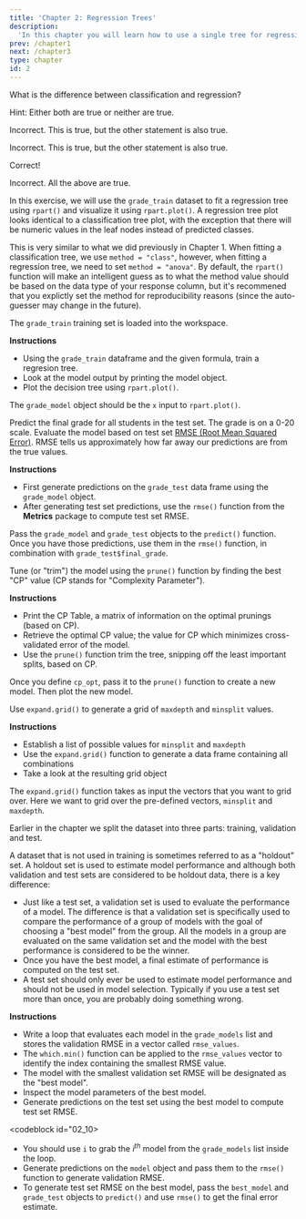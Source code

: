 ```yaml
---
title: 'Chapter 2: Regression Trees'
description:
  'In this chapter you will learn how to use a single tree for regression, instead of classification.'
prev: /chapter1
next: /chapter3
type: chapter
id: 2
---
```


<exercise id="1" title="Introduction to regression trees" type="slides">

<slides source="chapter1_01_introduction">
</slides>

</exercise>

<exercise id="2" title="Classification vs. regression">

What is the difference between classification and regression?

Hint: Either both are true or neither are true.

<choice>
<opt text="In classification, the response represents a category (e.g. "apples", "oranges", "bananas").">

Incorrect.  This is true, but the other statement is also true.

</opt>

<opt text="In regression, the response represents a numeric value (e.g. price of a house)." >

Incorrect.  This is true, but the other statement is also true.

</opt>

<opt text="All of the above." correct="true">

Correct!

</opt>

<opt text="None of the above.">

Incorrect.  All the above are true.

</opt>
</choice>

</exercise>

<exercise id="3" title="Train a classification tree model">

In this exercise, we will use the `grade_train` dataset to fit a regression tree using `rpart()` and visualize it using `rpart.plot()`.  A regression tree plot looks identical to a classification tree plot, with the exception that there will be numeric values in the leaf nodes instead of predicted classes.

This is very similar to what we did previously in Chapter 1. When fitting a classification tree, we use `method = "class"`, however, when fitting a regression tree, we need to set  `method = "anova"`.  By default, the `rpart()` function will make an intelligent guess as to what the method value should be based on the data type of your response column, but it's recommened that you explictly set the method for reproducibility reasons (since the auto-guesser may change in the future).

The `grade_train` training set is loaded into the workspace.

**Instructions**

- Using the `grade_train` dataframe and the given formula, train a regresion tree.
- Look at the model output by printing the model object.
- Plot the decision tree using `rpart.plot()`.

<codeblock id="02_03">

The `grade_model` object should be the `x` input to `rpart.plot()`.

</codeblock>

</exercise>

<exercise id="4" title="Introduction to regression trees" type="slides">

<slides source="chapter1_04">
</slides>

</exercise>

<exercise id="5" title="Train a classification tree model">

Predict the final grade for all students in the test set.  The grade is on a 0-20 scale.  Evaluate the model based on test set [RMSE (Root Mean Squared Error)](https://en.wikipedia.org/wiki/Root-mean-square_deviation). RMSE tells us approximately how far away our predictions are from the true values. 

**Instructions**

- First generate predictions on the `grade_test` data frame using the `grade_model` object.  
- After generating test set predictions, use the `rmse()` function from the **Metrics** package to compute test set RMSE.  
 
<codeblock id="02_05">

Pass the `grade_model` and `grade_test` objects to the `predict()` function.  Once you have those predictions, use them in the `rmse()` function, in combination with `grade_test$final_grade`.

</codeblock>

</exercise>

<exercise id="6" title="What are the hyperparameters for a decision tree" type="slides">

<slides source="chapter1_06">
</slides>

</exercise>

<exercise id="7" title="Tuning the model">

Tune (or "trim") the model using the `prune()` function by finding the best "CP" value (CP stands for "Complexity Parameter").

**Instructions**

- Print the CP Table, a matrix of information on the optimal prunings (based on CP).
- Retrieve the optimal CP value; the value for CP which minimizes cross-validated error of the model.
- Use the `prune()` function trim the tree, snipping off the least important splits, based on CP.

<codeblock id="02_07">

Once you define `cp_opt`, pass it to the `prune()` function to create a new model.
Then plot the new model.

</codeblock>

</exercise>

<exercise id="8" title="Generate a grid of models" type="slides">

<slides source="chapter1_08">
</slides>

</exercise>

<exercise id="9" title="Tuning the model">

Use `expand.grid()` to generate a grid of `maxdepth` and `minsplit` values.

**Instructions**
- Establish a list of possible values for `minsplit` and `maxdepth`
- Use the `expand.grid()` function to generate a data frame containing all combinations 
- Take a look at the resulting grid object

<codeblock id="02_09">

The `expand.grid()` function takes as input the vectors that you want to grid over.  Here we want to grid over the pre-defined vectors, `minsplit` and `maxdepth`.

</codeblock>

</exercise>

<exercise id="10" title="Evaluate the grid">

Earlier in the chapter we split the dataset into three parts: training, validation and test.  

A dataset that is not used in training is sometimes referred to as a "holdout" set.  A holdout set is used to estimate model performance and although both validation and test sets are considered to be holdout data, there is a key difference:  

- Just like a test set, a validation set is used to evaluate the performance of a model.  The difference is that a validation set is specifically used to compare the performance of a group of models with the goal of choosing a "best model" from the group.  All the models in a group are evaluated on the same validation set and the model with the best performance is considered to be the winner.
- Once you have the best model, a final estimate of performance is computed on the test set.  
- A test set should only ever be used to estimate model performance and should not be used in model selection.  Typically if you use a test set more than once, you are probably doing something wrong.

**Instructions**

- Write a loop that evaluates each model in the `grade_models` list and stores the validation RMSE in a vector called `rmse_values`.
- The `which.min()` function can be applied to the `rmse_values` vector to identify the index containing the smallest RMSE value.
- The model with the smallest validation set RMSE will be designated as the "best model".  
- Inspect the model parameters of the best model.
- Generate predictions on the test set using the best model to compute test set RMSE.

<codeblock id="02_10>

- You should use `i` to grab the $i^{th}$ model from the `grade_models` list inside the loop.
- Generate predictions on the `model` object and pass them to the `rmse()` function to generate validation RMSE.
- To generate test set RMSE on the best model, pass the `best_model` and `grade_test` objects to `predict()` and use `rmse()` to get the final error estimate.

</codeblock>

</exercise>








